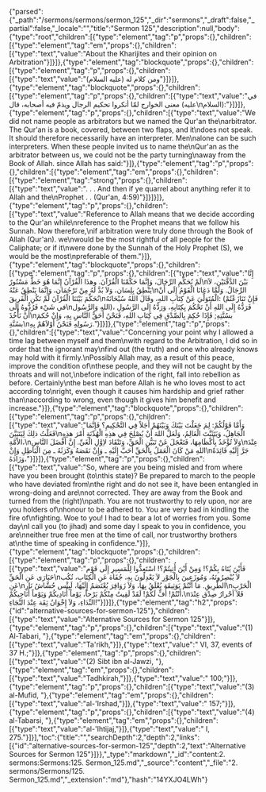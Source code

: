 {"parsed":{"_path":"/sermons/sermons/sermon_125","_dir":"sermons","_draft":false,"_partial":false,"_locale":"","title":"Sermon 125","description":null,"body":{"type":"root","children":[{"type":"element","tag":"p","props":{},"children":[{"type":"element","tag":"em","props":{},"children":[{"type":"text","value":"About the Kharijites and their opinion on Arbitration"}]}]},{"type":"element","tag":"blockquote","props":{},"children":[{"type":"element","tag":"p","props":{},"children":[{"type":"text","value":"ومن كلام له (عليه السلام)"}]}]},{"type":"element","tag":"blockquote","props":{},"children":[{"type":"element","tag":"p","props":{},"children":[{"type":"text","value":"في معنى الخوارج لمّا أنكروا تحكيم الرجال ويذمّ فيه أصحابه، قال (عليه\nالسلام):"}]}]},{"type":"element","tag":"p","props":{},"children":[{"type":"text","value":"We did not name people as arbitrators but we named the Qur'an the\narbitrator. The Qur'an is a book, covered, between two flaps, and it\ndoes not speak. It should therefore necessarily have an interpreter. Men\nalone can be such interpreters. When these people invited us to name the\nQur'an as the arbitrator between us, we could not be the party turning\naway from the Book of Allah. since Allah has said:"}]},{"type":"element","tag":"p","props":{},"children":[{"type":"element","tag":"em","props":{},"children":[{"type":"element","tag":"strong","props":{},"children":[{"type":"text","value":". . . And then if ye quarrel about anything refer it to Allah and the\nProphet . . (Qur'an, 4:59)"}]}]}]},{"type":"element","tag":"p","props":{},"children":[{"type":"text","value":"Reference to Allah means that we decide according to the Qur'an while\nreference to the Prophet means that we follow his Sunnah. Now therefore,\nif arbitration were truly done through the Book of Allah (Qur'an). we\nwould be the most rightful of all people for the Caliphate; or if it\nwere done by the Sunnah of the Holy Prophet (S), we would be the most\npreferable of them."}]},{"type":"element","tag":"blockquote","props":{},"children":[{"type":"element","tag":"p","props":{},"children":[{"type":"text","value":"إِنَّا لَمْ نُحَكِّمِ الرِّجَالَ، وَإِنَّمَا حَكَّمْنَا الْقُرْآنَ. وهذَا الْقُرْآنُ إِنَّمَا هُوَ خَطٌّ مَسْتُورٌ\nبَيْنَ الدَّفَّتَيْنِ، لاَ يَنْطِقُ بِلِسَان، وَلاَ بُدَّ لَهُ مِنْ تَرْجُمَان، وَإِنَّمَا يَنْطِقُ عَنْهُ\nالرِّجَالُ. وَلَمَّا دَعَانَا الْقَوْمُ إِلَى أَنْ نُحَكِّمَ بَيْنَنَا الْقُرْآنَ لَمْ نَكُنِ الْفَرِيقَ\nالْمُتَوَلِّيَ عَنْ كِتَابِ اللهِ، وقَالَ اللهُ سُبْحَانَهُ: (فَإِنْ تَنَازَعْتُمْ في شَيْء فَرُدُّوهُ إِلَى\nاللهِ وَالرَّسُول)، فَرَدُّهُ إِلَى اللهِ أَنْ نَحْكُمَ بِكِتَابِهِ، وَرَدُّهُ إِلَى الرَّسُولِ أَنْ نَأْخُذَ\nبسُنَّتِهِ; فَإِذَا حُكِمَ بِالصِّدْقِ فِي كِتَابِ اللهِ، فَنَحْنُ أَحَقُّ النَّاسِ بِهِ، وَإِنْ حُكمَ بسُنَّةِ\nرَسُولِهِ فَنَحْنُ أَوْلاَهُمْ بِهِ."}]}]},{"type":"element","tag":"p","props":{},"children":[{"type":"text","value":"Concerning your point why I allowed a time lag between myself and them\nwith regard to the Arbitration, I did so in order that the ignorant may\nfind out (the truth) and one who already knows may hold with it firmly.\nPossibly Allah may, as a result of this peace, improve the condition of\nthese people, and they will not be caught by the throats and will not,\nbefore indication of the right, fall into rebellion as before. Certainly\nthe best man before Allah is he who loves most to act according to\nright, even though it causes him hardship and grief rather than\naccording to wrong, even though it gives him benefit and increase."}]},{"type":"element","tag":"blockquote","props":{},"children":[{"type":"element","tag":"p","props":{},"children":[{"type":"text","value":"وَأَمَّا قَوْلُكُمْ: لِمَ جَعَلْتَ بَيْنَكَ وَبَيْنَهُمْ أَجَلاً فِي التَّحْكِيمِ؟ فَإِنَّمَا فَعَلْتُ ذلِكَ لِيَتَبَيَّنَ\nالْجَاهِلُ، وَيَتَثَبَّتَ الْعَالِمُ، وَلَعَلَّ اللهَ أَنْ يُصْلِحَ فِي هذِهِ الْهُدْنَةِ أَمْرَ هذِهِ الاْمَّةِ،\nوَلاَ تُؤْخَدُ بِأَكْظَامِهَا، فَتَعْجَلَ عَنْ تَبَيُّنِ الْحَقِّ، وَتَنْقَادَ لاِوَّلِ الْغَيِّ. إِنَّ أَفْضَلَ النَّاسِ\nعِنْدَ اللهِ مَنْ كَانَ الْعَمَلُ بِالْحَقِّ أَحَبَّ إِلَيْهِ ـ وَإِنْ نَقَصَهُ وَكَرَثَهُ ـ مِنَ الْبَاطِلِ وَإِنْ\nجَرَّ إِلَيْهِ فَائِدَةً وَزَادَهُ،"}]}]},{"type":"element","tag":"p","props":{},"children":[{"type":"text","value":"So, where are you being misled and from where have you been brought (to\nthis state)? Be prepared to march to the people who have deviated from\nthe right and do not see it, have been entangled in wrong-doing and are\nnot corrected. They are away from the Book and turned from the (right)\npath. You are not trustworthy to rely upon, nor are you holders of\nhonour to be adhered to. You are very bad in kindling the fire of\nfighting. Woe to you! I had to bear a lot of worries from you. Some day\nI call you (to jihad) and some day I speak to you in confidence, you are\nneither true free men at the time of call, nor trustworthy brothers at\nthe time of speaking in confidence."}]},{"type":"element","tag":"blockquote","props":{},"children":[{"type":"element","tag":"p","props":{},"children":[{"type":"text","value":"فَأَيْنَ يُتَاهُ بِكُمْ؟! وَمِنْ أَيْنَ أُتِيتُمْ؟! اسْتَعِدُّوا لِلْمَسِيرِ إِلَى قَوْم حَيَارَى عَنِ الْحَقِّ\nلاَ يُبْصِرُونَهُ، وَمُوزَعِينَ بِالْجَوْرِ لاَ يَعْدِلُونَ بِهِ، جُفَاة عَنِ الْكِتَابِ، نُكُب عَنِ\nالطَّرِيقِ. مَا أَنْتُمْ بَوَثِيقَة يُعْلَقُ بِهَا، وَلاَ زَوَافِرَ يُعْتَصَمُ إِلَيْهَا، لَبِئْس حُشَّاشُ نَارِ\nالْحَرْبِ أَنْتُمْ! أُفٍّ لَكُمْ! لَقَدْ لَقِيتُ مِنْكُمْ بَرْحاً، يَوْماً أُنَادِيكُمْ وَيَوْماً أُنَاجِيكُمْ،\nفَلاَ أحْرارُ صِدْق عِنْدَ النِّدَاءِ، وَلاَ إِخْوَانُ ثِقَة عِنْدَ النَّجَاءِ!"}]}]},{"type":"element","tag":"h2","props":{"id":"alternative-sources-for-sermon-125"},"children":[{"type":"text","value":"Alternative Sources for Sermon 125"}]},{"type":"element","tag":"p","props":{},"children":[{"type":"text","value":"(1) Al-Tabari, "},{"type":"element","tag":"em","props":{},"children":[{"type":"text","value":"Ta'rikh,"}]},{"type":"text","value":" VI, 37, events of 37 H.;"}]},{"type":"element","tag":"p","props":{},"children":[{"type":"text","value":"(2) Sibt ibn al-Jawzi, "},{"type":"element","tag":"em","props":{},"children":[{"type":"text","value":"Tadhkirah,"}]},{"type":"text","value":" 100;"}]},{"type":"element","tag":"p","props":{},"children":[{"type":"text","value":"(3) al-Mufid, "},{"type":"element","tag":"em","props":{},"children":[{"type":"text","value":"al-'Irshad,"}]},{"type":"text","value":" 157;"}]},{"type":"element","tag":"p","props":{},"children":[{"type":"text","value":"(4) al-Tabarsi, "},{"type":"element","tag":"em","props":{},"children":[{"type":"text","value":"al-'Ihtijaj,"}]},{"type":"text","value":" I, 275."}]}],"toc":{"title":"","searchDepth":2,"depth":2,"links":[{"id":"alternative-sources-for-sermon-125","depth":2,"text":"Alternative Sources for Sermon 125"}]}},"_type":"markdown","_id":"content:2. sermons:Sermons:125. Sermon_125.md","_source":"content","_file":"2. sermons/Sermons/125. Sermon_125.md","_extension":"md"},"hash":"14YXJO4LWh"}